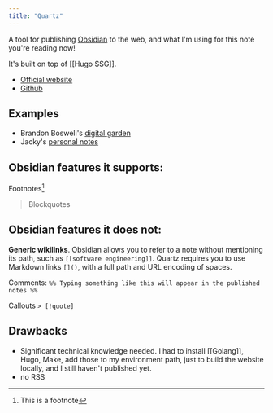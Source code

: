 ```yaml
---
title: "Quartz"
---
```


A tool for publishing [Obsidian](notes/obsidian) to the web, and what I'm using for this note you're reading now!

It's built on top of [[Hugo SSG]].


- [Official website](http://quartz.jzhao.xyz/)
- [Github](https://github.com/jackyzha0/quartz)

## Examples

- Brandon Boswell's [digital garden](https://brandonkboswell.com/)
- Jacky's [personal notes](https://jzhao.xyz/)

## Obsidian features it supports:

Footnotes[^1]

> Blockquotes



## Obsidian features it does not:

**Generic wikilinks**. Obsidian allows you to refer to a note without mentioning its path, such as `[[software engineering]]`. Quartz requires you to use Markdown links `[]()`, with a full path and URL encoding of spaces.

Comments: `%% Typing something like this will appear in the published notes %%`

Callouts `> [!quote]`

## Drawbacks
- Significant technical knowledge needed. I had to install [[Golang]], Hugo, Make, add those to my environment path, just to build the website locally, and I still haven't published yet. 
- no RSS

[^1]: This is a footnote
